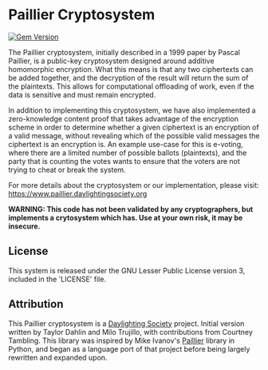 # Paillier Cryptosystem

[![Gem Version](https://badge.fury.io/rb/paillier.svg)](https://badge.fury.io/rb/paillier)

The Paillier cryptosystem, initially described in a 1999 paper by Pascal Paillier, is a public-key cryptosystem designed around additive homomorphic encryption. What this means is that any two ciphertexts can be added together, and the decryption of the result will return the sum of the plaintexts. This allows for computational offloading of work, even if the data is sensitive and must remain encrypted. 

In addition to implementing this cryptosystem, we have also implemented a zero-knowledge content proof that takes advantage of the encryption scheme in order to determine whether a given ciphertext is an encryption of a valid message, without revealing which of the possible valid messages the ciphertext is an encryption is. An example use-case for this is e-voting, where there are a limited number of possible ballots (plaintexts), and the party that is counting the votes wants to ensure that the voters are not trying to cheat or break the system.

For more details about the cryptosystem or our implementation, please visit: https://www.paillier.daylightingsociety.org

**WARNING: This code has not been validated by any cryptographers, but implements a crytosystem which has. Use at your own risk, it may be insecure.**

## License

This system is released under the GNU Lesser Public License version 3, included in the 'LICENSE' file.

## Attribution

This Paillier cryptosystem is a [Daylighting Society](https://daylightingsociety.org) project. Initial version written by Taylor Dahlin and Milo Trujillo, with contributions from Courtney Tambling. This library was inspired by Mike Ivanov's [Paillier](https://github.com/mikeivanov/paillier) library in Python, and began as a language port of that project before being largely rewritten and expanded upon.
